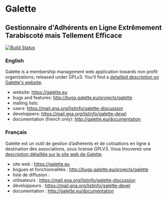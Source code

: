 # Galette
## Gestionnaire d'Adhérents en Ligne Extrêmement Tarabiscoté mais Tellement Efficace

[![Build Status](https://travis-ci.org/galette/galette.svg?branch=develop)](https://travis-ci.org/galette/galette)

### English

Galette is a membership management web application towards non profit organizations; released under GPLv3.
You'll find a [detailled description on Galette's website](http://galette.eu/dc/index.php/pages/%C3%80-propos?navlang=en).

* website: https://galette.eu
* bugs and features: http://bugs.galette.eu/projects/galette
* mailing lists:
 * users: https://mail.gna.org/listinfo/galette-discussion
 * developpers: https://mail.gna.org/listinfo/galette-devel
* documentation (french only): http://galette.eu/documentation

### Français

Galette est un outil de gestion d’adhérents et de cotisations en ligne à destination des associations, sous license GPLV3.
Vous trouverez une [description détaillée sur le site web de Galette](http://galette.eu/dc/index.php/pages/%C3%80-propos?navlang=fr).
* site web : https://galette.eu
* bogues et fonctionnalités : http://bugs.galette.eu/projects/galette
* liste de diffusion :
 * utilisateurs : https://mail.gna.org/listinfo/galette-discussion
 * développeurs : https://mail.gna.org/listinfo/galette-devel
* documentation : http://galette.eu/documentation
